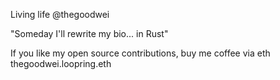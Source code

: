 Living life @thegoodwei

"Someday I'll rewrite my bio...
                                in Rust"

If you like my open source contributions, buy me coffee via eth
thegoodwei.loopring.eth
